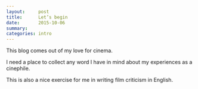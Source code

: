```yaml
---
layout:     post
title:      Let’s begin
date:       2015-10-06
summary:    
categories: intro
---
```


This blog comes out of my love for cinema. 

I need a place to collect any word I have in mind about my experiences as a
cinephile.

This is also a nice exercise for me in writing film criticism in English.

